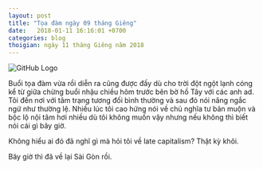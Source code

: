 ```yaml
---
layout: post
title: "Tọa đàm ngày 09 tháng Giêng"
date:   2018-01-11 16:16:01 +0700
categories: blog
thoigian: ngày 11 tháng Giêng năm 2018
---
```


![GitHub Logo](https://farm5.staticflickr.com/4724/24765088637_2c44796c61_k.jpg)

Buổi tọa đàm vừa rồi diễn ra cũng được đấy dù cho trời đột ngột lạnh cóng kể từ giữa chừng buổi nhậu chiều hôm trước bên bờ hồ Tây với các anh ad. Tôi đến nơi với tâm trạng tương đối bình thường và sau đó nói năng ngắc ngứ như thường lệ. Nhiều lúc tôi cao hứng nói về chủ nghĩa tư bản muộn và bộc lộ nội tâm hơi nhiều dù tôi không muốn vậy nhưng nếu không thì biết nói cái gì bây giờ.

Không hiểu ai đó đã nghĩ gì mà hỏi tôi về late capitalism? Thật kỳ khôi.

Bây giờ thì đã về lại Sài Gòn rồi.

